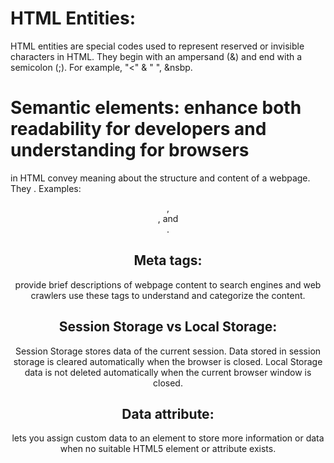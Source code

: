 # HTML Entities:
HTML entities are special codes used to represent reserved or invisible characters in HTML. They begin with an ampersand (&) and end with a semicolon (;). For example, "<" & "       ", &nsbp.
# Semantic elements: enhance both readability for developers and understanding for browsers
in HTML convey meaning about the structure and content of a webpage. They . Examples: <header>, <article>, and <footer>.
# Meta tags:
provide brief descriptions of webpage content to search engines and web crawlers use these tags to understand and categorize the content.
# Session Storage vs Local Storage:
Session Storage stores data of the current session. Data stored in session storage is cleared automatically when the browser is closed.
Local Storage data is not deleted automatically when the current browser window is closed.
# Data attribute: 
lets you assign custom data to an element to store more information or data when no suitable HTML5 element or attribute exists.